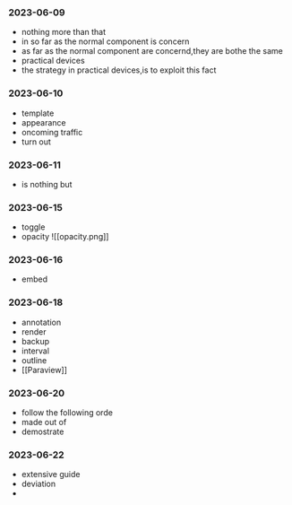 ### 2023-06-09
* nothing more than that
* in so far as the normal component is concern
* as far as the normal component are concernd,they are bothe the same
* practical devices
* the strategy in practical devices,is  to exploit this fact


### 2023-06-10
* template
* appearance
* oncoming traffic
* turn out


### 2023-06-11
* is nothing but


### 2023-06-15
* toggle
* opacity
 ![[opacity.png]]


### 2023-06-16
* embed



### 2023-06-18
* annotation 
* render
* backup
* interval
* outline
* [[Paraview]]

### 2023-06-20
* follow the following orde
* made out of
* demostrate

### 2023-06-22
* extensive guide
* deviation
* 
